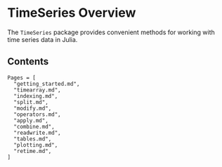 # TimeSeries Overview

The `TimeSeries` package provides convenient methods for working with time
series data in Julia.

## Contents

```@contents
Pages = [
  "getting_started.md",
  "timearray.md",
  "indexing.md",
  "split.md",
  "modify.md",
  "operators.md",
  "apply.md",
  "combine.md",
  "readwrite.md",
  "tables.md",
  "plotting.md",
  "retime.md",
]
```

